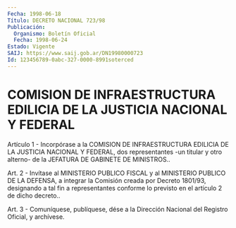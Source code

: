 ```yaml
---
Fecha: 1998-06-18
Título: DECRETO NACIONAL 723/98
Publicación:
  Organismo: Boletín Oficial
  Fecha: 1998-06-24
Estado: Vigente
SAIJ: https://www.saij.gob.ar/DN19980000723
Id: 123456789-0abc-327-0000-8991soterced
---
```

# COMISION DE INFRAESTRUCTURA EDILICIA DE LA JUSTICIA NACIONAL Y FEDERAL

<a id="1"></a>
Artículo 1 - Incorpórase a la COMISION DE INFRAESTRUCTURA  EDILICIA DE LA JUSTICIA NACIONAL Y FEDERAL, dos representantes -un titular y otro   alterno-  de  la  JEFATURA  DE  GABINETE  DE  MINISTROS..

<a id="2"></a>
Art.  2  -  Invítase  al  MINISTERIO PUBLICO FISCAL y al MINISTERIO PUBLICO DE LA DEFENSA, a integrar  la  Comisión  creada por Decreto 1801/93, designando a tal fin a representantes conforme lo previsto en el artículo 2 de dicho decreto..

<a id="3"></a>
Art. 3  - Comuníquese, publíquese, dése a la Dirección Nacional del Registro  Oficial,  y  archívese.